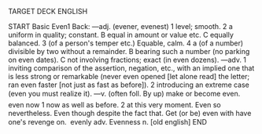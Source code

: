 TARGET DECK
ENGLISH

START
Basic
Even1
Back: —adj. (evener, evenest) 1 level; smooth. 2 a uniform in quality; constant. B equal in amount or value etc. C equally balanced. 3 (of a person's temper etc.) Equable, calm. 4 a (of a number) divisible by two without a remainder. B bearing such a number (no parking on even dates). C not involving fractions; exact (in even dozens). —adv. 1 inviting comparison of the assertion, negation, etc., with an implied one that is less strong or remarkable (never even opened [let alone read] the letter; ran even faster [not just as fast as before]). 2 introducing an extreme case (even you must realize it). —v. (often foll. By up) make or become even.  even now 1 now as well as before. 2 at this very moment. Even so nevertheless. Even though despite the fact that. Get (or be) even with have one's revenge on.  evenly adv. Evenness n. [old english]
END
